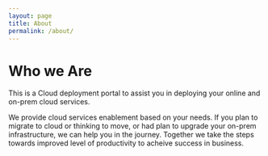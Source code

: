 ```yaml
---
layout: page
title: About
permalink: /about/
---
```


<h1>Who we Are</h1>


This is a Cloud deployment portal to assist you in deploying your online and on-prem cloud services.

We provide cloud services enablement based on your needs. If you plan to migrate to cloud or thinking to move, or had plan to upgrade your on-prem infrastructure, we can help you in the journey.
Together we take the steps towards improved level of productivity to acheive success in business.
